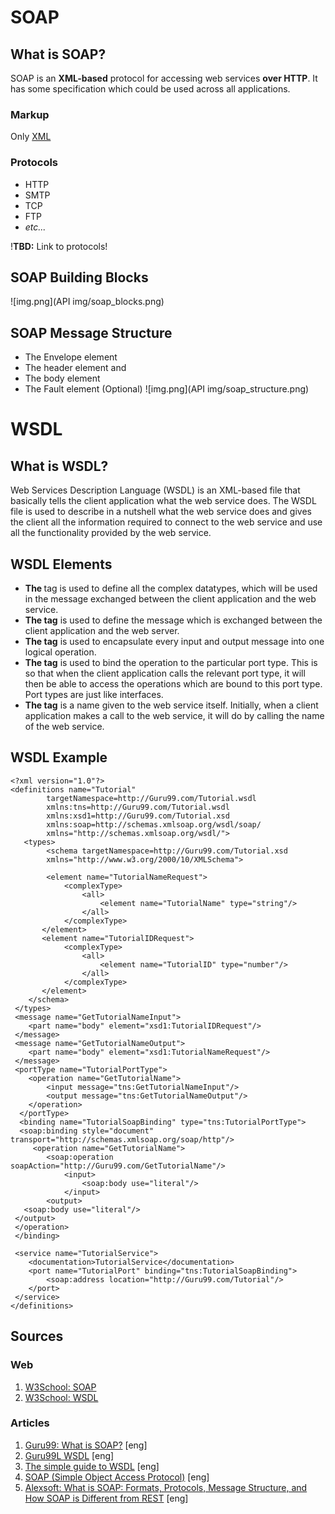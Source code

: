 # SOAP
## What is SOAP?
SOAP is an **XML-based** protocol for accessing web services **over HTTP**. It has some specification which could be used across all applications.

### Markup
Only [XML](https://github.com/GorVad/system-data-analyst-notes/blob/main/markup/XML/XML.md)

### Protocols
- HTTP
- SMTP
- TCP
- FTP
- _etc..._

!**TBD:** Link to protocols!

## SOAP Building Blocks
![img.png](API img/soap_blocks.png)

## SOAP Message Structure
- The Envelope element
- The header element and
- The body element
- The Fault element (Optional)
![img.png](API img/soap_structure.png)

# WSDL
## What is WSDL?
Web Services Description Language (WSDL) is an XML-based file that basically tells the client application what the web service does. The WSDL file is used to describe in a nutshell what the web service does and gives the client all the information required to connect to the web service and use all the functionality provided by the web service.

## WSDL Elements
- **The <types>** tag is used to define all the complex datatypes, which will be used in the message exchanged between the client application and the web service. 
- **The <messages> tag** is used to define the message which is exchanged between the client application and the web server. 
- **The <portType> tag** is used to encapsulate every input and output message into one logical operation. 
- **The <binding> tag** is used to bind the operation to the particular port type. This is so that when the client application calls the relevant port type, it will then be able to access the operations which are bound to this port type. Port types are just like interfaces. 
- **The <service> tag** is a name given to the web service itself. Initially, when a client application makes a call to the web service, it will do by calling the name of the web service.  

## WSDL Example
````
<?xml version="1.0"?>
<definitions name="Tutorial"             
		targetNamespace=http://Guru99.com/Tutorial.wsdl           
        xmlns:tns=http://Guru99.com/Tutorial.wsdl            
        xmlns:xsd1=http://Guru99.com/Tutorial.xsd           
        xmlns:soap=http://schemas.xmlsoap.org/wsdl/soap/
        xmlns="http://schemas.xmlsoap.org/wsdl/"> 
   <types>    
   		<schema targetNamespace=http://Guru99.com/Tutorial.xsd    
        xmlns="http://www.w3.org/2000/10/XMLSchema">
        
        <element name="TutorialNameRequest">       
        	<complexType>         
            	<all>            
                	<element name="TutorialName" type="string"/>        
                </all>      
            </complexType>     
       </element>    
       <element name="TutorialIDRequest">       
       		<complexType>           
            	<all>           
                	<element name="TutorialID" type="number"/>         
                </all>      
            </complexType>     
       </element>    
    </schema>
 </types>  
 <message name="GetTutorialNameInput">   
 	<part name="body" element="xsd1:TutorialIDRequest"/>  
 </message> 
 <message name="GetTutorialNameOutput">  
 	<part name="body" element="xsd1:TutorialNameRequest"/>
 </message> 
 <portType name="TutorialPortType">  
 	<operation name="GetTutorialName">    
    	<input message="tns:GetTutorialNameInput"/>     
        <output message="tns:GetTutorialNameOutput"/>   
    </operation>  
  </portType> 
  <binding name="TutorialSoapBinding" type="tns:TutorialPortType">  
  <soap:binding style="document" transport="http://schemas.xmlsoap.org/soap/http"/>  
 	 <operation name="GetTutorialName">    
  		<soap:operation soapAction="http://Guru99.com/GetTutorialName"/>   
        	<input>   
            	<soap:body use="literal"/>   
            </input>  
        <output>      
   <soap:body use="literal"/>   
 </output>   
 </operation>  
 </binding>  
 
 <service name="TutorialService">   
 	<documentation>TutorialService</documentation>  
    <port name="TutorialPort" binding="tns:TutorialSoapBinding">     
    	<soap:address location="http://Guru99.com/Tutorial"/>
    </port>
 </service>
</definitions>
````


## Sources
### Web
1. [W3School: SOAP](https://www.w3schools.com/xml/xml_soap.asp)
2. [W3School: WSDL](https://www.w3schools.com/xml/xml_wsdl.asp)
### Articles
1. [Guru99: What is SOAP?](https://www.guru99.com/soap-simple-object-access-protocol.html) [eng]
2. [Guru99L WSDL](https://www.guru99.com/wsdl-web-services-description-language.html) [eng]
3. [The simple guide to WSDL](https://www.tutorialworks.com/wsdl/) [eng]
4. [SOAP (Simple Object Access Protocol)](https://www.techtarget.com/searchapparchitecture/definition/SOAP-Simple-Object-Access-Protocol) [eng]
5. [Alexsoft: What is SOAP: Formats, Protocols, Message Structure, and How SOAP is Different from REST](https://www.altexsoft.com/blog/engineering/what-is-soap-formats-protocols-message-structure-and-how-soap-is-different-from-rest/) [eng]
